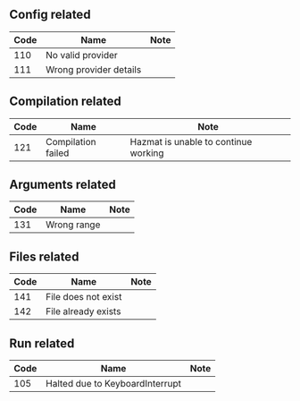 ## Config related
| Code 	| Name 	            | Note   	|
|------	|------	            |-------	|
| 110   | No valid provider |       	|
| 111   | Wrong provider details|       |

## Compilation related

| Code 	| Name 	            | Note   	|
|------	|------	            |-------	|
| 121   | Compilation failed| Hazmat is unable to continue working|

## Arguments related
| Code 	| Name 	            | Note   	|
|------	|------	            |-------	|
| 131   | Wrong range       |           |


## Files related
| Code 	| Name 	            | Note   	|
|------	|------	            |-------	|
| 141   | File does not exist|       	|
| 142   | File already exists|          |

## Run related
| Code 	| Name 	            | Note   	|
|------	|------	            |-------	|
| 105      | Halted due to KeyboardInterrupt| |
